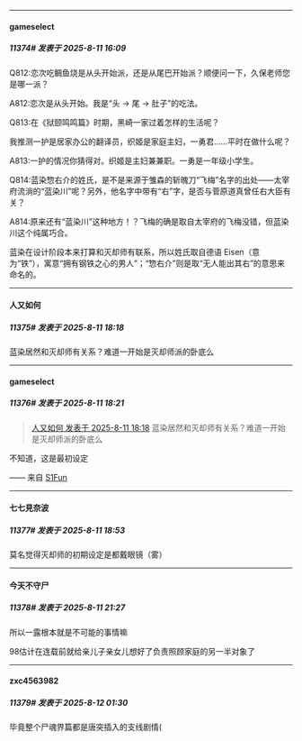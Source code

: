 ﻿
*****

####  gameselect  
##### 11374#       发表于 2025-8-11 16:09

Q812:恋次吃鲷鱼烧是从头开始派，还是从尾巴开始派？顺便问一下，久保老师您是哪一派？

A812:恋次是从头开始。我是“头 → 尾 → 肚子”的吃法。

Q813:在《狱颐鸣鸣篇》时期，黑崎一家过着怎样的生活呢？

我推测一护是居家办公的翻译员，织姬是家庭主妇，一勇君……平时在做什么呢？

A813:一护的情况你猜得对。织姬是主妇兼兼职。一勇是一年级小学生。

Q814:蓝染惣右介的姓氏，是不是来源于雏森的斩魄刀“飞梅”名字的出处——太宰府流淌的“蓝染川”呢？另外，他名字中带有“右”字，是否与菅原道真曾任右大臣有关？

A814:原来还有“蓝染川”这种地方！？飞梅的确是取自太宰府的飞梅没错，但蓝染川这个纯属巧合。

蓝染在设计阶段本来打算和灭却师有联系，所以姓氏取自德语 Eisen（意为“铁”），寓意“拥有钢铁之心的男人”；“惣右介”则是取“无人能出其右”的意思来命名的。


*****

####  人又如何  
##### 11375#       发表于 2025-8-11 18:18

蓝染居然和灭却师有关系？难道一开始是灭却师派的卧底么

*****

####  gameselect  
##### 11376#       发表于 2025-8-11 18:21

<blockquote><a href="httphttps://stage1st.com/2b/forum.php?mod=redirect&amp;goto=findpost&amp;pid=68249701&amp;ptid=2035792" target="_blank">人又如何 发表于 2025-8-11 18:18</a>
蓝染居然和灭却师有关系？难道一开始是灭却师派的卧底么</blockquote>
不知道，这是最初设定

—— 来自 [S1Fun](https://s1fun.koalcat.com)


*****

####  七七見奈波  
##### 11377#       发表于 2025-8-11 18:53

莫名觉得灭却师的初期设定是都戴眼镜（雾）


*****

####  今天不守尸  
##### 11378#       发表于 2025-8-11 21:27

所以一露根本就是不可能的事情嘛

98估计在连载前就给亲儿子亲女儿想好了负责照顾家庭的另一半对象了


*****

####  zxc4563982  
##### 11379#       发表于 2025-8-12 01:30

毕竟整个尸魂界篇都是唐突插入的支线剧情(

